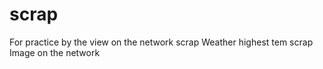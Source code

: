 # scrap
For practice by the view on the network
scrap Weather highest tem
scrap Image on the network

